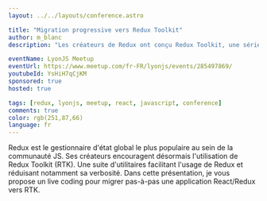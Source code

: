 ```yaml
---
layout: ../../layouts/conference.astro

title: "Migration progressive vers Redux Toolkit"
author: m_blanc
description: "Les créateurs de Redux ont conçu Redux Toolkit, une série d'utilitaires facilitant l'usage de Redux. Comment les utiliser et comment migrer progressivement ? C'est ce que nous allons voir !"

eventName: LyonJS Meetup
eventUrl: https://www.meetup.com/fr-FR/lyonjs/events/285497869/
youtubeId: YsHiH7qCjKM
sponsored: true
hosted: true

tags: [redux, lyonjs, meetup, react, javascript, conference]
comments: true
color: rgb(251,87,66)
language: fr
---
```


Redux est le gestionnaire d'état global le plus populaire au sein de la communauté JS.
Ses créateurs encouragent désormais l'utilisation de Redux Toolkit (RTK). Une suite d'utilitaires facilitant l'usage de Redux et réduisant notamment sa verbosité.
Dans cette présentation, je vous propose un live coding pour migrer pas-à-pas une application React/Redux vers RTK.
